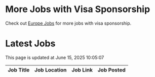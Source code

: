 # More Jobs with Visa Sponsorship

Check out [Europe Jobs](https://github.com/sureshparimi/europejobs#latest-jobs) for more jobs with visa sponsorship.

# Latest Jobs

This page is updated at June 15, 2025 10:05:07

| Job Title | Job Location | Job Link | Job Posted |
| --- | --- | --- | --- |
